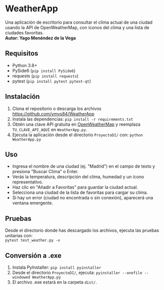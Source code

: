 # WeatherApp
Una aplicación de escritorio para consultar el clima actual de una ciudad usando la API de OpenWeatherMap, con íconos del clima y una lista de ciudades favoritas.  
**Autor: Yago Menéndez de la Vega**

## Requisitos
- Python 3.8+
- PySide6 (`pip install PySide6`)
- requests (`pip install requests`)
- pytest (`pip install pytest pytest-qt`)

## Instalación
1. Clona el repositorio o descarga los archivos https://github.com/ymvs84/WeatherApp
2. Instala las dependencias: `pip install -r requirements.txt`
3. Obtén una clave API gratuita en [OpenWeatherMap](https://openweathermap.org/) y reemplaza `TU_CLAVE_API_AQUÍ` en `WeatherApp.py`.
4. Ejecuta la aplicación desde el directorio `ProyectoDI/` con: `python WeatherApp.py`

## Uso
- Ingresa el nombre de una ciudad (ej. "Madrid") en el campo de texto y presiona "Buscar Clima" o Enter.
- Verás la temperatura, descripción del clima, humedad y un ícono representativo.
- Haz clic en "Añadir a Favoritas" para guardar la ciudad actual.
- Selecciona una ciudad de la lista de favoritas para cargar su clima.
- Si hay un error (ciudad no encontrada o sin conexión), aparecerá una ventana emergente.

## Pruebas
Desde el directorio donde has descargado los archivos, ejecuta las pruebas unitarias con:  
`pytest test_weather.py -v`

## Conversión a .exe
1. Instala PyInstaller: `pip install pyinstaller`
2. Desde el directorio `ProyectoDI/`, ejecuta: `pyinstaller --onefile --windowed WeatherApp.py`
3. El archivo .exe estará en la carpeta `dist/`.